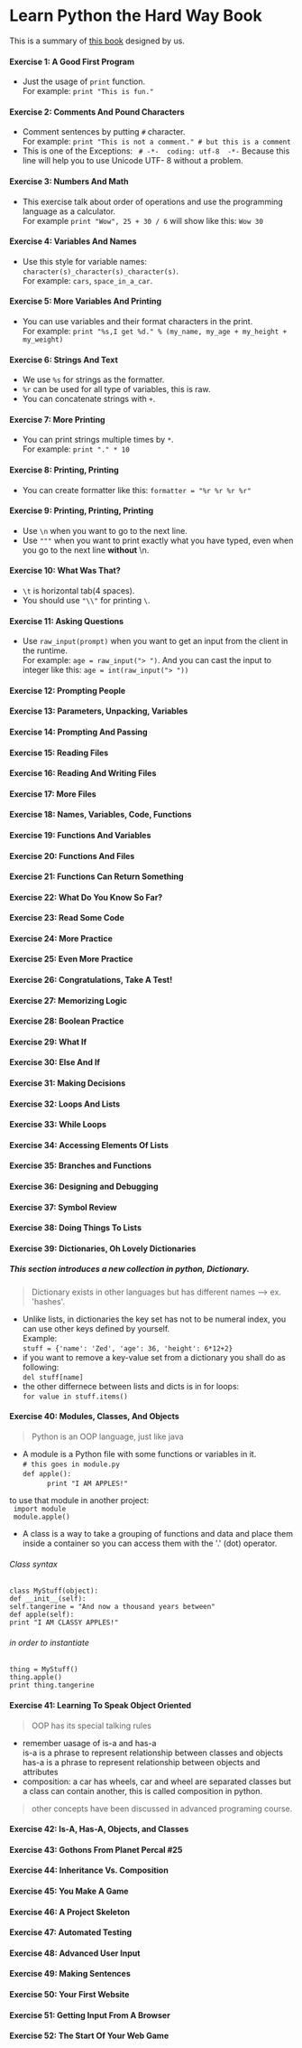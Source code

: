 # Learn Python the Hard Way Book 

This is a summary of [this book](https://learnpythonthehardway.org/book/) designed by us.

#### Exercise 1: A Good First Program
* Just the usage of `print` function. 
<br>For example: `print "This is fun."`

#### Exercise 2: Comments And Pound Characters
* Comment sentences by putting `#` character. 
<br>For example: `print "This is not a comment." # but this is a comment`
* This is one of the Exceptions:  ` # -*-  coding: utf-8  -*-` Because this line will help you to use Unicode UTF- 8 without a problem.

#### Exercise 3: Numbers And Math
* This exercise talk about order of operations and use the programming language as a calculator. 
<br>For example `print "Wow", 25 + 30 / 6` will show like this: `Wow 30`

#### Exercise 4: Variables And Names
* Use this style for variable names: `character(s)_character(s)_character(s)`.
<br>For example: `cars`, `space_in_a_car`.

#### Exercise 5: More Variables And Printing
* You can use variables and their format characters in the print.
<br>For example: `print "%s,I get %d." % (my_name, my_age + my_height + my_weight)`

#### Exercise 6: Strings And Text
* We use `%s` for strings as the formatter.
* `%r` can be used for all type of variables, this is raw.
* You can concatenate strings with `+`.

#### Exercise 7: More Printing
* You can print strings multiple times by `*`.
<br>For example: `print "." * 10`

#### Exercise 8: Printing, Printing
* You can create formatter like this: `formatter = "%r %r %r %r"`

#### Exercise 9: Printing, Printing, Printing
* Use `\n` when you want to go to the next line.
* Use `"""` when you want to print exactly what you have typed, even when you go to the next line **without** \n.

#### Exercise 10: What Was That?
* `\t` is horizontal tab(4 spaces).
* You should use `"\\"` for printing `\`.

#### Exercise 11: Asking Questions
* Use `raw_input(prompt)` when you want to get an input from the client in the runtime.
<br>For example: `age = raw_input("> ")`. And you can cast the input to integer like this: `age = int(raw_input("> "))`

#### Exercise 12: Prompting People

#### Exercise 13: Parameters, Unpacking, Variables
#### Exercise 14: Prompting And Passing
#### Exercise 15: Reading Files
#### Exercise 16: Reading And Writing Files
#### Exercise 17: More Files
#### Exercise 18: Names, Variables, Code, Functions
#### Exercise 19: Functions And Variables
#### Exercise 20: Functions And Files
#### Exercise 21: Functions Can Return Something
#### Exercise 22: What Do You Know So Far?
#### Exercise 23: Read Some Code
#### Exercise 24: More Practice
#### Exercise 25: Even More Practice
#### Exercise 26: Congratulations, Take A Test!
#### Exercise 27: Memorizing Logic
#### Exercise 28: Boolean Practice
#### Exercise 29: What If
#### Exercise 30: Else And If
#### Exercise 31: Making Decisions
#### Exercise 32: Loops And Lists
#### Exercise 33: While Loops
#### Exercise 34: Accessing Elements Of Lists
#### Exercise 35: Branches and Functions
#### Exercise 36: Designing and Debugging
#### Exercise 37: Symbol Review
#### Exercise 38: Doing Things To Lists
#### Exercise 39: Dictionaries, Oh Lovely Dictionaries
##### This section introduces a new collection in python, Dictionary.
> Dictionary exists in other languages but has different names --> ex. 'hashes'.
>
* Unlike lists, in dictionaries the key set has not to be numeral index, you can use other keys defined by yourself. <br />
Example:<br />
` stuff = {'name': 'Zed', 'age': 36, 'height': 6*12+2} `
* if you want to remove a key-value set from a dictionary you shall do as following: <br />
	`del stuff[name]` 
* the other differnece between lists and dicts is in for loops: <br />
	` for value in stuff.items() `<br />


#### Exercise 40: Modules, Classes, And Objects
> Python is an OOP language, just like java
>
* A module is a Python file with some functions or variables in it.<br />
`# this goes in module.py`<br />
`def apple():` <br />
	`		print "I AM APPLES!" `<br />

to use that module in another project: <br />
` import module` <br />
` module.apple()` <br />

* A class is a way to take a grouping of functions and data and place
them inside a container so you can access them with the '.' (dot) operator.
###### Class syntax
`class MyStuff(object):` <br />
`def __init__(self):` <br />
`self.tangerine = "And now a thousand years between"` <br />
`def apple(self):` <br />
`print "I AM CLASSY APPLES!"` <br />
###### in order to instantiate
`thing = MyStuff()` <br />
`thing.apple()` <br />
`print thing.tangerine` <br />
#### Exercise 41: Learning To Speak Object Oriented
> OOP has its special talking rules
>
* remember uasage of is-a and has-a <br />
is-a is a phrase to represent relationship between classes and objects <br />
has-a is a phrase to represent relationship between objects and attributes <br />
* composition: a car has wheels, car and wheel are separated classes but a class can contain another, this is called composition in python.
> other concepts have been discussed in advanced programing course.
>
#### Exercise 42: Is-A, Has-A, Objects, and Classes
#### Exercise 43: Gothons From Planet Percal #25
#### Exercise 44: Inheritance Vs. Composition
#### Exercise 45: You Make A Game
#### Exercise 46: A Project Skeleton
#### Exercise 47: Automated Testing
#### Exercise 48: Advanced User Input
#### Exercise 49: Making Sentences 
#### Exercise 50: Your First Website
#### Exercise 51: Getting Input From A Browser
#### Exercise 52: The Start Of Your Web Game

